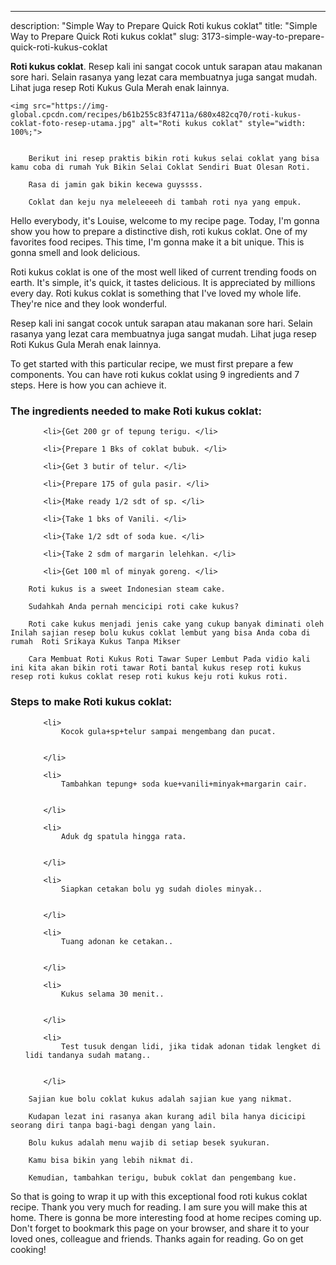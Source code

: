 ---
description: "Simple Way to Prepare Quick Roti kukus coklat"
title: "Simple Way to Prepare Quick Roti kukus coklat"
slug: 3173-simple-way-to-prepare-quick-roti-kukus-coklat

<p>
	<strong>Roti kukus coklat</strong>. 
	Resep kali ini sangat cocok untuk sarapan atau makanan sore hari. Selain rasanya yang lezat cara membuatnya juga sangat mudah. Lihat juga resep Roti Kukus Gula Merah enak lainnya.
</p>
<p>
	
	<img src="https://img-global.cpcdn.com/recipes/b61b255c83f4711a/680x482cq70/roti-kukus-coklat-foto-resep-utama.jpg" alt="Roti kukus coklat" style="width: 100%;">
	
	
		Berikut ini resep praktis bikin roti kukus selai coklat yang bisa kamu coba di rumah Yuk Bikin Selai Coklat Sendiri Buat Olesan Roti.
	
		Rasa di jamin gak bikin kecewa guyssss.
	
		Coklat dan keju nya meleleeeeh di tambah roti nya yang empuk.
	
</p>
<p>
	Hello everybody, it's Louise, welcome to my recipe page. Today, I'm gonna show you how to prepare a distinctive dish, roti kukus coklat. One of my favorites food recipes. This time, I'm gonna make it a bit unique. This is gonna smell and look delicious.
</p>
	
<p>
	Roti kukus coklat is one of the most well liked of current trending foods on earth. It's simple, it's quick, it tastes delicious. It is appreciated by millions every day. Roti kukus coklat is something that I've loved my whole life. They're nice and they look wonderful.
</p>
<p>
	Resep kali ini sangat cocok untuk sarapan atau makanan sore hari. Selain rasanya yang lezat cara membuatnya juga sangat mudah. Lihat juga resep Roti Kukus Gula Merah enak lainnya.
</p>

<p>
To get started with this particular recipe, we must first prepare a few components. You can have roti kukus coklat using 9 ingredients and 7 steps. Here is how you can achieve it.
</p>

<h3>The ingredients needed to make Roti kukus coklat:</h3>

<ol>
	
		<li>{Get 200 gr of tepung terigu. </li>
	
		<li>{Prepare 1 Bks of coklat bubuk. </li>
	
		<li>{Get 3 butir of telur. </li>
	
		<li>{Prepare 175 of gula pasir. </li>
	
		<li>{Make ready 1/2 sdt of sp. </li>
	
		<li>{Take 1 bks of Vanili. </li>
	
		<li>{Take 1/2 sdt of soda kue. </li>
	
		<li>{Take 2 sdm of margarin lelehkan. </li>
	
		<li>{Get 100 ml of minyak goreng. </li>
	
</ol>
<p>
	
		Roti kukus is a sweet Indonesian steam cake.
	
		Sudahkah Anda pernah mencicipi roti cake kukus?
	
		Roti cake kukus menjadi jenis cake yang cukup banyak diminati oleh Inilah sajian resep bolu kukus coklat lembut yang bisa Anda coba di rumah  Roti Srikaya Kukus Tanpa Mikser
	
		Cara Membuat Roti Kukus Roti Tawar Super Lembut Pada vidio kali ini kita akan bikin roti tawar Roti bantal kukus resep roti kukus resep roti kukus coklat resep roti kukus keju roti kukus roti.
	
</p>

<h3>Steps to make Roti kukus coklat:</h3>

<ol>
	
		<li>
			Kocok gula+sp+telur sampai mengembang dan pucat.
			
			
		</li>
	
		<li>
			Tambahkan tepung+ soda kue+vanili+minyak+margarin cair.
			
			
		</li>
	
		<li>
			Aduk dg spatula hingga rata.
			
			
		</li>
	
		<li>
			Siapkan cetakan bolu yg sudah dioles minyak..
			
			
		</li>
	
		<li>
			Tuang adonan ke cetakan..
			
			
		</li>
	
		<li>
			Kukus selama 30 menit..
			
			
		</li>
	
		<li>
			Test tusuk dengan lidi, jika tidak adonan tidak lengket di lidi tandanya sudah matang..
			
			
		</li>
	
</ol>

<p>
	
		Sajian kue bolu coklat kukus adalah sajian kue yang nikmat.
	
		Kudapan lezat ini rasanya akan kurang adil bila hanya dicicipi seorang diri tanpa bagi-bagi dengan yang lain.
	
		Bolu kukus adalah menu wajib di setiap besek syukuran.
	
		Kamu bisa bikin yang lebih nikmat di.
	
		Kemudian, tambahkan terigu, bubuk coklat dan pengembang kue.
	
</p>

<p>
	So that is going to wrap it up with this exceptional food roti kukus coklat recipe. Thank you very much for reading. I am sure you will make this at home. There is gonna be more interesting food at home recipes coming up. Don't forget to bookmark this page on your browser, and share it to your loved ones, colleague and friends. Thanks again for reading. Go on get cooking!
</p>
